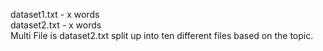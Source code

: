 dataset1.txt - x words<br>
dataset2.txt - x words<br>
Multi File is dataset2.txt split up into ten different files based on the topic.
